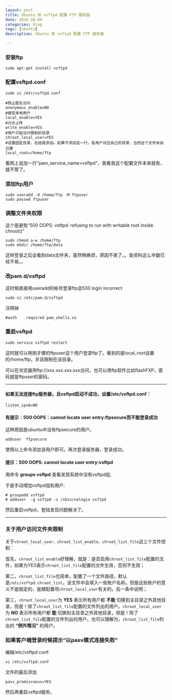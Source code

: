 ```yaml
---
layout: post
title: Ubuntu 用 vsftpd 配置 FTP 服务器
date: 2016-10-09
categories: blog
tags: [ubuntu]
description: Ubuntu 用 vsftpd 配置 FTP 服务器

---
```


### 安装ftp

`sudo apt-get install vsftpd`

### 配置vsftpd.conf

`sudo vi /etc/vsftpd.conf`

    #禁止匿名访问
    anonymous_enable=NO
    #接受本地用户
    local_enable=YES
    #允许上传
    write_enable=YES
    #用户只能访问限制的目录
    chroot_local_user=YES
    #设置固定目录，在结尾添加。如果不添加这一行，各用户对应自己的目录，当然这个文件夹自己建
    local_root=/home/ftp

看网上说加一行“pam_service_name=vsftpd”，我看我这个配置文件本来就有，就不管了。

### 添加ftp用户

    sudo useradd -d /home/ftp -M ftpuser
    sudo passwd ftpuser

### 调整文件夹权限

这个是避免“500 OOPS: vsftpd: refusing to run with writable root inside chroot()”

    sudo chmod a-w /home/ftp
    sudo mkdir /home/ftp/data

这样登录之后会看到data文件夹，虽然稍麻烦，原因不表了。。查资料这么辛酸已经不易。。

### 改pam.d/vsftpd

这时候直接用useradd的帐号登录ftp会530 login incorrect

`sudo vi /etc/pam.d/vsftpd`

注释掉 

`#auth    required pam_shells.so`

### 重启vsftpd

`sudo service vsftpd restart`

这时就可以用刚才建的ftpuser这个用户登录ftp了，看到的是local_root设置的/home/ftp，并且限制在该目录。

可以在浏览器用ftp://xxx.xxx.xxx.xxx访问，也可以用ftp软件比如flashFXP，密码就是ftpuser的密码。


----------

#### 如果无法连接ftp服务器，且vsftpd启动不成功，设置/etc/vsftpd.conf：

`listen_ipv6=NO`

#### 有提示：500 OOPS：cannot locate user entry:ftpsecure而不能登录成功

这种原因是ubuntu中没有ftpsecure的用户。

`adduser  ftpsecure`

使用以上命令添加该用户即可。再次登录服务器，登录成功。 

#### 提示：500 OOPS: cannot locate user entry:vsftpd

用命令  **groups vsftpd**  查看发现系统中没有vsftpd组,

于是手动增加vsftpd组和用户:

    # groupadd vsftpd
    # adduser  -g vsftpd -s /sbin/nologin vsftpd

然后重启vsftpd，登陆发现问题解决了。

----------

### 关于用户访问文件夹限制

关于`chroot_local_user、chroot_list_enable、chroot_list_file`这三个文件控制：

首先，`chroot_list_enable`好理解，就是：是否启用`chroot_list_file`配置的文件，如果为YES表示`chroot_list_file`配置的文件生效，否则不生效；

第二，`chroot_list_file`也简单，配置了一个文件路径，默认是`/etc/vsftpd.chroot_list`，该文件中会填入一些账户名称。但是这些账户的意义不是固定的，是跟配置项`chroot_local_user`有关的。后一条中说明；

第三，`chroot_local_user`为 **YES** 表示所有用户都 **不能** 切换到主目录之外其他目录，但是！除了`chroot_list_file`配置的文件列出的用户。`chroot_local_user` 为 **NO** 表示所有用户都 **能** 切换到主目录之外其他目录，但是！除了`chroot_list_file`配置的文件列出的用户。也可以理解为，`chroot_list_file`列出的 **“例外情况”** 的用户。

### 如果客户端登录时候提示“以pasv模式连接失败”

编辑/etc/vsftpd.conf:

`vi /etc/vsftpd.conf`

文件的最后添加

`pasv_promiscuous=YES`

然后再重启vsftpd服务。